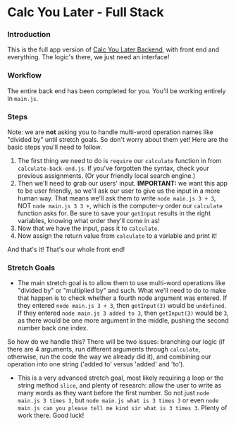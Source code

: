 # Calc You Later - Full Stack

### Introduction

This is the full app version of [Calc You Later Backend](https://github.com/ci-wdi-900/calc-you-later-backend), with front end and everything. The logic's there, we just need an interface!


### Workflow

The entire back end has been completed for you. You'll be working entirely in `main.js`.


### Steps

Note: we are **not** asking you to handle multi-word operation names like "divided by" until stretch goals. So don't worry about them yet! Here are the basic steps you'll need to follow.  

1.  The first thing we need to do is `require` our `calculate` function in from `calculate-back-end.js`. If you've forgotten the syntax, check your previous assignments. (Or your friendly local search engine.)
2. Then we'll need to grab our users' input. **IMPORTANT:** we want this app to be user friendly, so we'll ask our user to give us the input in a more human way. That means we'll ask them to write `node main.js 3 + 3`, NOT `node main.js 3 3 +`, which is the computer-y order our `calculate` function asks for. Be sure to save your `getInput` results in the right variables, knowing what order they'll come in as! 
3. Now that we have the input, pass it to `calculate`.
4. Now assign the return value from `calculate` to a variable and print it!

And that's it! That's our whole front end!  


### Stretch Goals

* The main stretch goal is to allow them to use multi-word operations like "divided by" or "multiplied by" and such. What we'll need to do to make that happen is to check whether a fourth node argument was entered. If they entered `node main.js 3 + 3`, then `getInput(3)` would be `undefined`. If they entered `node main.js 3 added to 3`, then `getInput(3)` would be `3`, as there would be one more argument in the middle, pushing the second number back one index.

So how do we handle this? There will be two issues: branching our logic (if there are 4 arguments, run different arguments through `calculate`, otherwise, run the code the way we already did it), and combining our operation into one string ('added to' versus 'added' and 'to').

* This is a very advanced stretch goal, most likely requiring a loop or the string method `slice`, and plenty of research: allow the user to write as many words as they want before the first number. So not just `node main.js 3 times 3`, but `node main.js what is 3 times 3` or even `node main.js can you please tell me kind sir what is 3 times 3`. Plenty of work there. Good luck!
